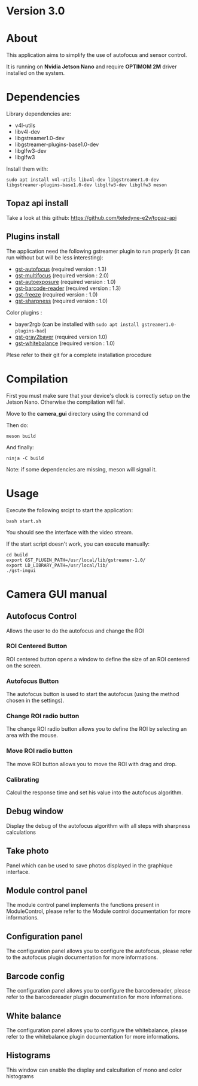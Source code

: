 # Version 3.0

# About

This application aims to simplify the use of autofocus and sensor control.

It is running on **Nvidia Jetson Nano** and require **OPTIMOM 2M** driver installed on the system.

# Dependencies
Library dependencies are:
- v4l-utils
- libv4l-dev
- libgstreamer1.0-dev
- libgstreamer-plugins-base1.0-dev
- libglfw3-dev
- libglfw3



Install them with: 

	sudo apt install v4l-utils libv4l-dev libgstreamer1.0-dev libgstreamer-plugins-base1.0-dev libglfw3-dev libglfw3 meson
	
	
## Topaz api install
Take a look at this github: 
https://github.com/teledyne-e2v/topaz-api

## Plugins install

The application need the following gstreamer plugin to run properly (it can run without but will be less interesting):
- [gst-autofocus](https://github.com/teledyne-e2v/gst-autofocus) (required version : 1.3)
- [gst-multifocus](https://github.com/teledyne-e2v/gst-multifocus) (required version : 2.0)
- [gst-autoexposure](https://github.com/teledyne-e2v/gst-autoexposure) (required version : 1.0)
- [gst-barcode-reader](https://github.com/teledyne-e2v/gst-barcode-reader) (required version : 1.3)
- [gst-freeze](https://github.com/teledyne-e2v/gst-freeze) (required version : 1.0)
- [gst-sharpness](https://github.com/teledyne-e2v/gst-sharpness) (required version : 1.0)

Color plugins :
- bayer2rgb (can be installed with ```sudo apt install gstreamer1.0-plugins-bad```)
- [gst-gray2bayer](https://github.com/teledyne-e2v/gst-gray2bayer) (required version 1.0)
- [gst-whitebalance](https://github.com/teledyne-e2v/gst-whitebalance) (required version : 1.0)

Plese refer to their git for a complete installation procedure

# Compilation
First you must make sure that your device's clock is correctly setup on the Jetson Nano.
Otherwise the compilation will fail.

Move to the **camera_gui** directory using the command cd

Then do:

    meson build

And finally:

    ninja -C build

Note: if some dependencies are missing, meson will signal it.

# Usage

Execute the following srcipt to start the application:

	bash start.sh

You should see the interface with the video stream.

If the start script doesn't work, you can execute manually:

	cd build
	export GST_PLUGIN_PATH=/usr/local/lib/gstreamer-1.0/
	export LD_LIBRARY_PATH=/usr/local/lib/
	./gst-imgui

# Camera GUI manual

## Autofocus Control

Allows the user to do the autofocus and change the ROI

### ROI Centered Button

ROI centered button opens a window to define the size of an ROI centered on the screen.

### Autofocus Button

The autofocus button is used to start the autofocus (using the method chosen in the settings).

### Change ROI radio button

The change ROI radio button allows you to define the ROI by selecting an area with the mouse.

### Move ROI radio button 

The move ROI button allows you to move the ROI with drag and drop.

### Calibrating

Calcul the response time and set his value into the autofocus algorithm.

## Debug window 

Display the debug of the autofocus algorithm with all steps with sharpness calculations

## Take photo

Panel which can be used to save photos displayed in the graphique interface.

## Module control panel

The module control panel implements the functions present in ModuleControl, please refer to the Module control documentation for more informations.

## Configuration panel

The configuration panel allows you to configure the autofocus, please refer to the autofocus plugin documentation for more informations.

## Barcode config

The configuration panel allows you to configure the barcodereader, please refer to the barcodereader plugin documentation for more informations.

## White balance 

The configuration panel allows you to configure the whitebalance, please refer to the whitebalance plugin documentation for more informations.

## Histograms 

This window can enable the display and calcultation of mono and color histograms 
